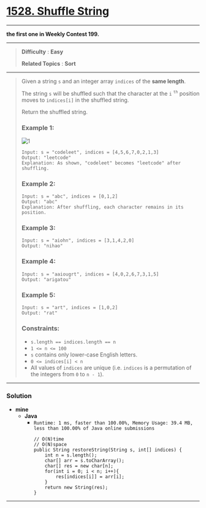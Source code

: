 # [1528. Shuffle String](https://leetcode.com/problems/shuffle-string/)

---

**the first one in Weekly Contest 199.**

---

> **Difficulty** : **Easy**
>
> **Related Topics** : **Sort**

---

> Given a string `s` and an integer array `indices` of the **same length**.
>
> The string `s` will be shuffled such that the character at the `i` <sup>`th`</sup> position moves to `indices[i]` in the shuffled string.
>
> Return the shuffled string.
>
>
>
> ### Example 1:
> ![1](https://assets.leetcode.com/uploads/2020/07/09/q1.jpg)
> ```
> Input: s = "codeleet", indices = [4,5,6,7,0,2,1,3]
> Output: "leetcode"
> Explanation: As shown, "codeleet" becomes "leetcode" after shuffling.
> ```
>
> ### Example 2:
> ```
> Input: s = "abc", indices = [0,1,2]
> Output: "abc"
> Explanation: After shuffling, each character remains in its position.
> ```
>
> ### Example 3:
> ```
> Input: s = "aiohn", indices = [3,1,4,2,0]
> Output: "nihao"
> ```
>
> ### Example 4:
> ```
> Input: s = "aaiougrt", indices = [4,0,2,6,7,3,1,5]
> Output: "arigatou"
> ```
>
> ### Example 5:
> ```
> Input: s = "art", indices = [1,0,2]
> Output: "rat"
> ```
>
> ### Constraints:
> * `s.length == indices.length == n`
> * `1 <= n <= 100`
> * `s` contains only lower-case English letters.
> * `0 <= indices[i] < n`
> * All values of `indices` are unique (i.e. `indices` is a permutation of the integers from `0` to `n - 1`).


---

### Solution
* **mine**
  * **Java**
    * `Runtime: 1 ms, faster than 100.00%, Memory Usage: 39.4 MB, less than 100.00% of Java online submissions`
      ```
      // O(N)time
      // O(N)space
      public String restoreString(String s, int[] indices) {
          int n = s.length();
          char[] arr = s.toCharArray();
          char[] res = new char[n];
          for(int i = 0; i < n; i++){
              res[indices[i]] = arr[i];
          }
          return new String(res);
      }
      ```

---
